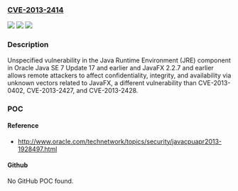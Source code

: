 ### [CVE-2013-2414](https://cve.mitre.org/cgi-bin/cvename.cgi?name=CVE-2013-2414)
![](https://img.shields.io/static/v1?label=Product&message=n%2Fa&color=blue)
![](https://img.shields.io/static/v1?label=Version&message=n%2Fa&color=blue)
![](https://img.shields.io/static/v1?label=Vulnerability&message=n%2Fa&color=brighgreen)

### Description

Unspecified vulnerability in the Java Runtime Environment (JRE) component in Oracle Java SE 7 Update 17 and earlier and JavaFX 2.2.7 and earlier allows remote attackers to affect confidentiality, integrity, and availability via unknown vectors related to JavaFX, a different vulnerability than CVE-2013-0402, CVE-2013-2427, and CVE-2013-2428.

### POC

#### Reference
- http://www.oracle.com/technetwork/topics/security/javacpuapr2013-1928497.html

#### Github
No GitHub POC found.

